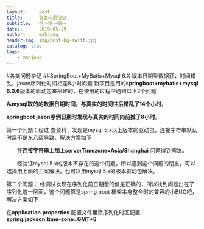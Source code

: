 ```yaml
---
layout:     post
title:      各类问题杂记
subtitle:   哟～哟～哟～
date:       2019-05-29
author:     mahjong
header-img: img/post-bg-swift.jpg
catalog: true
tags:
    - mahjong
---
```

#各类问题杂记
##SpringBoot+MyBatis+Mysql 6.X 版本日期型数据获，时间错乱，jason序列化时间相差8小时问题
新项目是用的**springboot+mybatis+mysql 6.0.6**版本的驱动包来搭建的，在使用的过程中遇到以下2个问题

**从mysql取的的数据日期时间，与真实的时间往后错乱了14个小时**。

**springboot jason序例日期时发现与真实的时间向前推了8小时**。

第一个问题：经过 查资料，发现是mysql 6.x以上版本的驱动包，连接字符串默认时区不是东八区导致，解决方案如下

　　在**连接字符串上加上serverTimezone=Asia/Shanghai**  问题得到解决。

　　经验证mysql 5.x的版本不存在的这个问题，所以遇到这个问题的朋友，可以选择用上面的主案解决，也可以用mysql 5.x的版本驱动包解决。

第二个问题： 经调试发现在序列化前日期型的值是正确的，所以找到问题出在了序列化这一层面，这个问题算是spring boot 框架本身整合时的兼容的小BUG吧，解决方案如下

在**application.properties** 配置文件里添序列化时区配置：**spring.jackson.time-zone=GMT+8**

